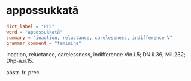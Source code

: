# appossukkatā

``` toml
dict_label = "PTS"
word = "appossukkatā"
summary = "inaction, reluctance, carelessness, indifference V"
grammar_comment = "feminine"
```

inaction, reluctance, carelessness, indifference Vin.i.5; DN.ii.36; Mil.232; Dhp\-a.ii.15.

abstr. fr. prec.

